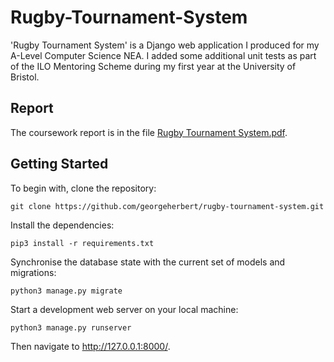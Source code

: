 # Rugby-Tournament-System

'Rugby Tournament System' is a Django web application I produced for my A-Level Computer Science NEA. I added some additional unit tests as part of the ILO Mentoring Scheme during my first year at the University of Bristol.

## Report

The coursework report is in the file [Rugby Tournament System.pdf](Rugby%20Tournament%20System.pdf).

## Getting Started

To begin with, clone the repository:
```
git clone https://github.com/georgeherbert/rugby-tournament-system.git
```

Install the dependencies:
```
pip3 install -r requirements.txt
```

Synchronise the database state with the current set of models and migrations:
```
python3 manage.py migrate
```

Start a development web server on your local machine:
```
python3 manage.py runserver
```

Then navigate to http://127.0.0.1:8000/.